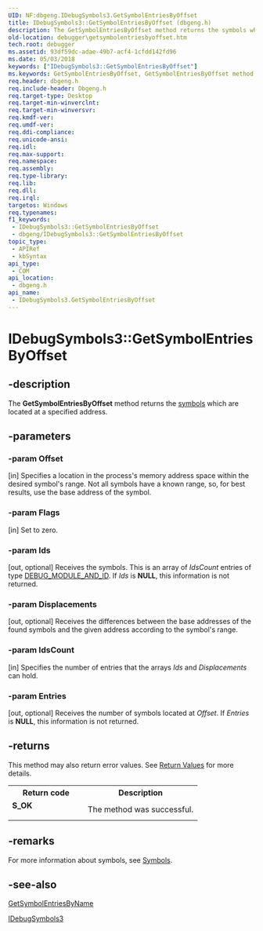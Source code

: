 ```yaml
---
UID: NF:dbgeng.IDebugSymbols3.GetSymbolEntriesByOffset
title: IDebugSymbols3::GetSymbolEntriesByOffset (dbgeng.h)
description: The GetSymbolEntriesByOffset method returns the symbols which are located at a specified address.
old-location: debugger\getsymbolentriesbyoffset.htm
tech.root: debugger
ms.assetid: 93df59dc-adae-49b7-acf4-1cfdd142fd96
ms.date: 05/03/2018
keywords: ["IDebugSymbols3::GetSymbolEntriesByOffset"]
ms.keywords: GetSymbolEntriesByOffset, GetSymbolEntriesByOffset method [Windows Debugging], GetSymbolEntriesByOffset method [Windows Debugging],IDebugSymbols3 interface, IDebugSymbols3 interface [Windows Debugging],GetSymbolEntriesByOffset method, IDebugSymbols3.GetSymbolEntriesByOffset, IDebugSymbols3::GetSymbolEntriesByOffset, IDebugSymbols_dba4bc10-a8a8-476d-b668-652c24743ea5.xml, dbgeng/IDebugSymbols3::GetSymbolEntriesByOffset, debugger.getsymbolentriesbyoffset
req.header: dbgeng.h
req.include-header: Dbgeng.h
req.target-type: Desktop
req.target-min-winverclnt: 
req.target-min-winversvr: 
req.kmdf-ver: 
req.umdf-ver: 
req.ddi-compliance: 
req.unicode-ansi: 
req.idl: 
req.max-support: 
req.namespace: 
req.assembly: 
req.type-library: 
req.lib: 
req.dll: 
req.irql: 
targetos: Windows
req.typenames: 
f1_keywords:
 - IDebugSymbols3::GetSymbolEntriesByOffset
 - dbgeng/IDebugSymbols3::GetSymbolEntriesByOffset
topic_type:
 - APIRef
 - kbSyntax
api_type:
 - COM
api_location:
 - dbgeng.h
api_name:
 - IDebugSymbols3.GetSymbolEntriesByOffset
---
```


# IDebugSymbols3::GetSymbolEntriesByOffset


## -description

The <b>GetSymbolEntriesByOffset</b> method returns the <a href="https://docs.microsoft.com/windows-hardware/drivers/debugger/symbols4">symbols</a> which are located at a specified address.

## -parameters

### -param Offset 

[in]
Specifies a location in the process's memory address space within the desired symbol's range.  Not all symbols have a known range, so, for best results, use the base address of the symbol.

### -param Flags 

[in]
Set to zero.

### -param Ids 

[out, optional]
Receives the symbols.  This is an array of <i>IdsCount</i> entries of type <a href="https://docs.microsoft.com/windows-hardware/drivers/ddi/dbgeng/ns-dbgeng-_debug_module_and_id">DEBUG_MODULE_AND_ID</a>.  If <i>Ids</i> is <b>NULL</b>, this information is not returned.

### -param Displacements 

[out, optional]
Receives the differences between the base addresses of the found symbols and the given address according to the symbol's range.

### -param IdsCount 

[in]
Specifies the number of entries that the arrays <i>Ids</i> and <i>Displacements</i> can hold.

### -param Entries 

[out, optional]
Receives the number of symbols located at <i>Offset</i>.  If <i>Entries</i> is <b>NULL</b>, this information is not returned.

## -returns

This method may also return error values.  See <a href="https://docs.microsoft.com/windows-hardware/drivers/debugger/hresult-values">Return Values</a> for more details.

<table>
<tr>
<th>Return code</th>
<th>Description</th>
</tr>
<tr>
<td width="40%">
<dl>
<dt><b>S_OK</b></dt>
</dl>
</td>
<td width="60%">
The method was successful.

</td>
</tr>
</table>

## -remarks

For more information about symbols, see <a href="https://docs.microsoft.com/windows-hardware/drivers/debugger/symbols4">Symbols</a>.

## -see-also

<a href="https://docs.microsoft.com/windows-hardware/drivers/ddi/dbgeng/nf-dbgeng-idebugsymbols3-getsymbolentriesbyname">GetSymbolEntriesByName</a>



<a href="https://docs.microsoft.com/windows-hardware/drivers/ddi/dbgeng/nn-dbgeng-idebugsymbols3">IDebugSymbols3</a>

